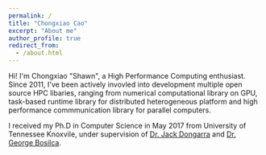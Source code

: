 ```yaml
---
permalink: /
title: "Chongxiao Cao"
excerpt: "About me"
author_profile: true
redirect_from:
  - /about.html
---
```


Hi! I'm Chongxiao "Shawn", a High Performance Computing enthusiast. Since 2011, I've been actively invovled into development multiple open source HPC libaries, ranging from
numerical computational library on GPU, task-based runtime library for distributed heterogeneous platform and high performance commmunication library for parallel computers.

I received my Ph.D in Computer Science in May 2017 from University of Tennessee Knoxvile, under supervision of [Dr. Jack Dongarra](http://www.netlib.org/utk/people/JackDongarra/) and [Dr. George Bosilca](http://icl.cs.utk.edu/~bosilca/).


